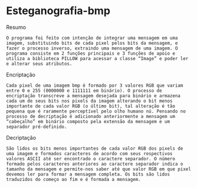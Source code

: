 # Esteganografia-bmp
Resumo

	O programa foi feito com intenção de integrar uma mensagem em uma imagem, substituindo bits de cada pixel pelos bits da mensagem, e fazer o processo inverso, extraindo uma mensagem de uma imagem. O programa consiste em 2 funções principais e 3 funções de apoio e utiliza a biblioteca PILLOW para acessar a classe “Image” e poder ler e alterar seus atributos.

Encriptação

	Cada pixel de uma imagem bmp é formado por 3 valores RGB que variam entre 0 e 255 (0000000 e 1111111 em binário). O processo de encriptação transcreve a mensagem desejada para binário e armazena cada um de seus bits nos pixels da imagem alterando o bit menos importante de cada valor RGB (o último bit), tal alteração é tão pequena que é raramente perceptível pelo olho humano nú. Pensando no processo de decriptação é adicionado anteriormente a mensagem um “cabeçalho” em binário composto pela extensão da mensagem e um separador pré-definido.
Decriptação

	São lidos os bits menos importantes de cada valor RGB dos pixels de uma imagem e formados caracteres de acordo com seus respectivos valores ASCII até ser encontrado o caractere separador. O número formado pelos caracteres anteriores ao caractere separador indica o tamanho da mensagem e permite-nos saber até que valor RGB em que pixel devemos ler para formar a mensagem completa. Os bits são lidos traduzidos do começo ao fim e é formada a mensagem. 
